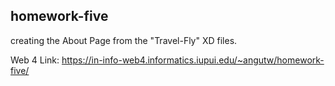 ## homework-five

creating the About Page from the "Travel-Fly" XD files.

Web 4 Link:
https://in-info-web4.informatics.iupui.edu/~angutw/homework-five/
